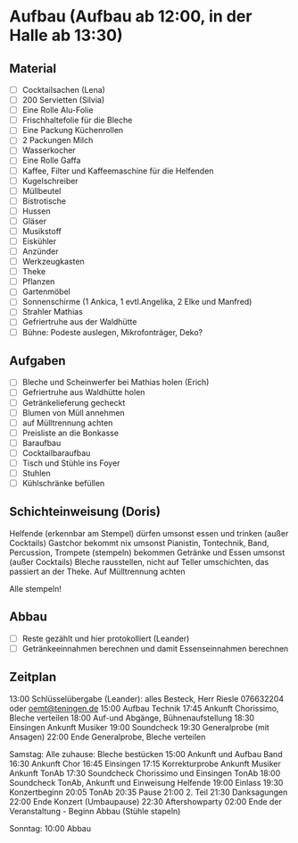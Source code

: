 # Aufbau (Aufbau ab 12:00, in der Halle ab 13:30)

## Material

- [ ] Cocktailsachen (Lena)
- [ ] 200 Servietten (Silvia)
- [ ] Eine Rolle Alu-Folie
- [ ] Frischhaltefolie für die Bleche
- [ ] Eine Packung Küchenrollen
- [ ] 2 Packungen Milch
- [ ] Wasserkocher
- [ ] Eine Rolle Gaffa
- [ ] Kaffee, Filter und Kaffeemaschine für die Helfenden
- [ ] Kugelschreiber
- [ ] Müllbeutel
- [ ] Bistrotische
- [ ] Hussen
- [ ] Gläser
- [ ] Musikstoff
- [ ] Eiskühler
- [ ] Anzünder
- [ ] Werkzeugkasten
- [ ] Theke
- [ ] Pflanzen
- [ ] Gartenmöbel
- [ ] Sonnenschirme (1 Ankica, 1 evtl.Angelika, 2 Elke und Manfred)
- [ ] Strahler Mathias
- [ ] Gefriertruhe aus der Waldhütte
- [ ] Bühne: Podeste auslegen, Mikrofonträger, Deko?

## Aufgaben

- [ ] Bleche und Scheinwerfer bei Mathias holen (Erich)
- [ ] Gefriertruhe aus Waldhütte holen
- [ ] Getränkelieferung gecheckt
- [ ] Blumen von Müll annehmen
- [ ] auf Mülltrennung achten
- [ ] Preisliste an die Bonkasse
- [ ] Baraufbau
- [ ] Cocktailbaraufbau
- [ ] Tisch und Stühle ins Foyer
- [ ] Stuhlen
- [ ] Kühlschränke befüllen

## Schichteinweisung (Doris)

Helfende (erkennbar am Stempel) dürfen umsonst essen und trinken (außer Cocktails)
Gastchor bekommt nix umsonst
Pianistin, Tontechnik, Band, Percussion, Trompete (stempeln) bekommen Getränke und Essen umsonst (außer Cocktails)
Bleche rausstellen, nicht auf Teller umschichten, das passiert an der Theke.
Auf Mülltrennung achten

Alle stempeln!

## Abbau

- [ ] Reste gezählt und hier protokolliert (Leander)
- [ ] Getränkeeinnahmen berechnen und damit Essenseinnahmen berechnen

## Zeitplan

13:00 Schlüsselübergabe (Leander): alles Besteck, Herr Riesle 076632204 oder <oemt@teningen.de>
15:00 Aufbau Technik
17:45 Ankunft Chorissimo, Bleche verteilen
18:00 Auf-und Abgänge, Bühnenaufstellung
18:30 Einsingen
      Ankunft Musiker
19:00 Soundcheck
19:30 Generalprobe (mit Ansagen)
22:00 Ende Generalprobe, Bleche verteilen

Samstag:
Alle zuhause: Bleche bestücken
15:00 Ankunft und Aufbau Band
16:30 Ankunft Chor
16:45 Einsingen
17:15 Korrekturprobe
      Ankunft Musiker
      Ankunft TonAb
17:30 Soundcheck Chorissimo und Einsingen TonAb
18:00 Soundcheck TonAb, Ankunft und Einweisung Helfende
19:00 Einlass
19:30 Konzertbeginn
20:05 TonAb
20:35 Pause
21:00 2. Teil
21:30 Danksagungen
22:00 Ende Konzert (Umbaupause)
22:30 Aftershowparty
02:00 Ende der Veranstaltung - Beginn Abbau (Stühle stapeln)

Sonntag:
10:00 Abbau
